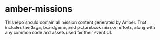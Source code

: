 # amber-missions
This repo should contain all mission content generated by Amber. That includes the Saga, boardgame, and picturebook mission efforts, along with any common code and assets used for their event UI.
